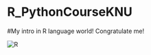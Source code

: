 # R_PythonCourseKNU

#My intro in R language world! Congratulate me!

![R](https://upload.wikimedia.org/wikipedia/commons/thumb/1/1b/R_logo.svg/2000px-R_logo.svg.png)
